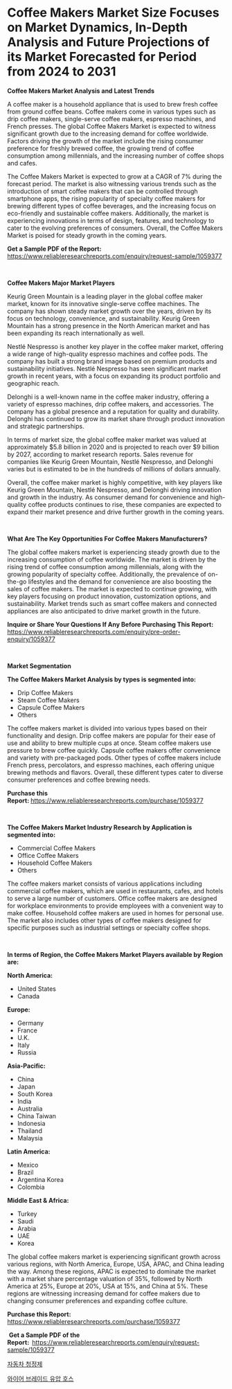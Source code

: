 <p><h1>Coffee Makers Market Size Focuses on Market Dynamics, In-Depth Analysis and Future Projections of its Market Forecasted for Period from 2024 to 2031</h1></p><p><strong>Coffee Makers Market Analysis and Latest Trends</strong></p>
<p><p>A coffee maker is a household appliance that is used to brew fresh coffee from ground coffee beans. Coffee makers come in various types such as drip coffee makers, single-serve coffee makers, espresso machines, and French presses. The global Coffee Makers Market is expected to witness significant growth due to the increasing demand for coffee worldwide. Factors driving the growth of the market include the rising consumer preference for freshly brewed coffee, the growing trend of coffee consumption among millennials, and the increasing number of coffee shops and cafes.</p><p>The Coffee Makers Market is expected to grow at a CAGR of 7% during the forecast period. The market is also witnessing various trends such as the introduction of smart coffee makers that can be controlled through smartphone apps, the rising popularity of specialty coffee makers for brewing different types of coffee beverages, and the increasing focus on eco-friendly and sustainable coffee makers. Additionally, the market is experiencing innovations in terms of design, features, and technology to cater to the evolving preferences of consumers. Overall, the Coffee Makers Market is poised for steady growth in the coming years.</p></p>
<p><strong>Get a Sample PDF of the Report:&nbsp;</strong> <a href="https://www.reliableresearchreports.com/enquiry/request-sample/1059377">https://www.reliableresearchreports.com/enquiry/request-sample/1059377</a></p>
<p>&nbsp;</p>
<p><strong>Coffee Makers Major Market Players</strong></p>
<p><p>Keurig Green Mountain is a leading player in the global coffee maker market, known for its innovative single-serve coffee machines. The company has shown steady market growth over the years, driven by its focus on technology, convenience, and sustainability. Keurig Green Mountain has a strong presence in the North American market and has been expanding its reach internationally as well.</p><p>Nestlé Nespresso is another key player in the coffee maker market, offering a wide range of high-quality espresso machines and coffee pods. The company has built a strong brand image based on premium products and sustainability initiatives. Nestlé Nespresso has seen significant market growth in recent years, with a focus on expanding its product portfolio and geographic reach.</p><p>Delonghi is a well-known name in the coffee maker industry, offering a variety of espresso machines, drip coffee makers, and accessories. The company has a global presence and a reputation for quality and durability. Delonghi has continued to grow its market share through product innovation and strategic partnerships.</p><p>In terms of market size, the global coffee maker market was valued at approximately $5.8 billion in 2020 and is projected to reach over $9 billion by 2027, according to market research reports. Sales revenue for companies like Keurig Green Mountain, Nestlé Nespresso, and Delonghi varies but is estimated to be in the hundreds of millions of dollars annually.</p><p>Overall, the coffee maker market is highly competitive, with key players like Keurig Green Mountain, Nestlé Nespresso, and Delonghi driving innovation and growth in the industry. As consumer demand for convenience and high-quality coffee products continues to rise, these companies are expected to expand their market presence and drive further growth in the coming years.</p></p>
<p>&nbsp;</p>
<p><strong>What Are The Key Opportunities For Coffee Makers Manufacturers?</strong></p>
<p><p>The global coffee makers market is experiencing steady growth due to the increasing consumption of coffee worldwide. The market is driven by the rising trend of coffee consumption among millennials, along with the growing popularity of specialty coffee. Additionally, the prevalence of on-the-go lifestyles and the demand for convenience are also boosting the sales of coffee makers. The market is expected to continue growing, with key players focusing on product innovation, customization options, and sustainability. Market trends such as smart coffee makers and connected appliances are also anticipated to drive market growth in the future.</p></p>
<p><strong>Inquire or Share Your Questions If Any Before Purchasing This Report:</strong> <a href="https://www.reliableresearchreports.com/enquiry/pre-order-enquiry/1059377">https://www.reliableresearchreports.com/enquiry/pre-order-enquiry/1059377</a></p>
<p>&nbsp;</p>
<p><strong>Market Segmentation</strong></p>
<p><strong>The Coffee Makers Market Analysis by types is segmented into:</strong></p>
<p><ul><li>Drip Coffee Makers</li><li>Steam Coffee Makers</li><li>Capsule Coffee Makers</li><li>Others</li></ul></p>
<p><p>The coffee makers market is divided into various types based on their functionality and design. Drip coffee makers are popular for their ease of use and ability to brew multiple cups at once. Steam coffee makers use pressure to brew coffee quickly. Capsule coffee makers offer convenience and variety with pre-packaged pods. Other types of coffee makers include French press, percolators, and espresso machines, each offering unique brewing methods and flavors. Overall, these different types cater to diverse consumer preferences and coffee brewing needs.</p></p>
<p><strong>Purchase this Report:&nbsp;</strong><a href="https://www.reliableresearchreports.com/purchase/1059377">https://www.reliableresearchreports.com/purchase/1059377</a></p>
<p>&nbsp;</p>
<p><strong>The Coffee Makers Market Industry Research by Application is segmented into:</strong></p>
<p><ul><li>Commercial Coffee Makers</li><li>Office Coffee Makers</li><li>Household Coffee Makers</li><li>Others</li></ul></p>
<p><p>The coffee makers market consists of various applications including commercial coffee makers, which are used in restaurants, cafes, and hotels to serve a large number of customers. Office coffee makers are designed for workplace environments to provide employees with a convenient way to make coffee. Household coffee makers are used in homes for personal use. The market also includes other types of coffee makers designed for specific purposes such as industrial settings or specialty coffee shops.</p></p>
<p>&nbsp;</p>
<p><strong>In terms of Region, the Coffee Makers Market Players available by Region are:</strong></p>
<p>
    <p> <strong> North America: </strong>
        <ul>
            <li>United States</li>
            <li>Canada</li>
        </ul>
        </p> 
    <p> <strong> Europe: </strong>
        <ul>
            <li>Germany</li>
            <li>France</li>
            <li>U.K.</li>
            <li>Italy</li>
            <li>Russia</li>
        </ul>
        </p> 
    <p> <strong> Asia-Pacific: </strong>
        <ul>
            <li>China</li>
            <li>Japan</li>
            <li>South Korea</li>
            <li>India</li>
            <li>Australia</li>
            <li>China Taiwan</li>
            <li>Indonesia</li>
            <li>Thailand</li>
            <li>Malaysia</li>
        </ul>
        </p> 
    <p> <strong> Latin America: </strong>
        <ul>
            <li>Mexico</li>
            <li>Brazil</li>
            <li>Argentina Korea</li>
            <li>Colombia</li>
        </ul>
        </p> 
    <p> <strong> Middle East & Africa: </strong>
        <ul>
            <li>Turkey</li>
            <li>Saudi</li>
            <li>Arabia</li>
            <li>UAE</li>
            <li>Korea</li>
        </ul>
    </p>
    </p>
<p><p>The global coffee makers market is experiencing significant growth across various regions, with North America, Europe, USA, APAC, and China leading the way. Among these regions, APAC is expected to dominate the market with a market share percentage valuation of 35%, followed by North America at 25%, Europe at 20%, USA at 15%, and China at 5%. These regions are witnessing increasing demand for coffee makers due to changing consumer preferences and expanding coffee culture.</p></p>
<p><strong>Purchase this Report: </strong><a href="https://www.reliableresearchreports.com/purchase/1059377">https://www.reliableresearchreports.com/purchase/1059377</a></p>
<p>&nbsp;<strong>Get a Sample PDF of the Report:&nbsp;&nbsp;</strong><a href="https://www.reliableresearchreports.com/enquiry/request-sample/1059377">https://www.reliableresearchreports.com/enquiry/request-sample/1059377</a></p>
<p><strong></strong></p>
<p><p><a href="https://medium.com/@giovanileannon/%EC%9E%90%EB%8F%99%EC%B0%A8-%EB%B0%A9%ED%96%A5%EC%A0%9C-%EC%8B%9C%EC%9E%A5-%EC%9D%B8%EC%82%AC%EC%9D%B4%ED%8A%B8-%EC%8B%9C%EC%9E%A5-%ED%8A%B8%EB%A0%8C%EB%93%9C-%EC%84%B1%EC%9E%A5-2024%EB%85%84%EB%B6%80%ED%84%B0-2031%EB%85%84%EA%B9%8C%EC%A7%80-%EC%98%88%EC%83%81%EB%90%A8-7a40a093e460">자동차 청정제</a></p><p><a href="https://medium.com/@angelardelean202220221/%EC%99%80%EC%9D%B4%EC%96%B4-%EB%B8%8C%EB%A0%88%EC%9D%B4%EB%93%9C-%EC%9C%A0%EC%95%95-%ED%98%B8%EC%8A%A4-%EC%8B%9C%EC%9E%A5-%EC%A1%B0%EC%82%AC-%EB%B3%B4%EA%B3%A0%EC%84%9C-%EA%B7%B8-%EC%97%AD%EC%82%AC-%EB%B0%8F-2024%EB%85%84%EC%97%90%EC%84%9C-2031%EB%85%84%EA%B9%8C%EC%A7%80%EC%9D%98-%EC%98%88%EC%B8%A1-89c2c5c78394">와이어 브레이드 유압 호스</a></p></p>